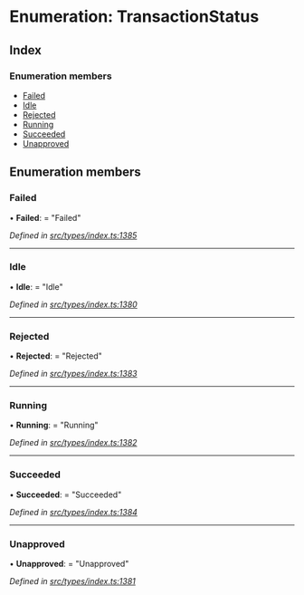 # Enumeration: TransactionStatus

## Index

### Enumeration members

* [Failed](_types_index_.transactionstatus.md#failed)
* [Idle](_types_index_.transactionstatus.md#idle)
* [Rejected](_types_index_.transactionstatus.md#rejected)
* [Running](_types_index_.transactionstatus.md#running)
* [Succeeded](_types_index_.transactionstatus.md#succeeded)
* [Unapproved](_types_index_.transactionstatus.md#unapproved)

## Enumeration members

###  Failed

• **Failed**: = "Failed"

*Defined in [src/types/index.ts:1385](https://github.com/PolymathNetwork/polymath-sdk/blob/45453ad/src/types/index.ts#L1385)*

___

###  Idle

• **Idle**: = "Idle"

*Defined in [src/types/index.ts:1380](https://github.com/PolymathNetwork/polymath-sdk/blob/45453ad/src/types/index.ts#L1380)*

___

###  Rejected

• **Rejected**: = "Rejected"

*Defined in [src/types/index.ts:1383](https://github.com/PolymathNetwork/polymath-sdk/blob/45453ad/src/types/index.ts#L1383)*

___

###  Running

• **Running**: = "Running"

*Defined in [src/types/index.ts:1382](https://github.com/PolymathNetwork/polymath-sdk/blob/45453ad/src/types/index.ts#L1382)*

___

###  Succeeded

• **Succeeded**: = "Succeeded"

*Defined in [src/types/index.ts:1384](https://github.com/PolymathNetwork/polymath-sdk/blob/45453ad/src/types/index.ts#L1384)*

___

###  Unapproved

• **Unapproved**: = "Unapproved"

*Defined in [src/types/index.ts:1381](https://github.com/PolymathNetwork/polymath-sdk/blob/45453ad/src/types/index.ts#L1381)*

